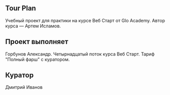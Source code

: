 ## Tour Plan
Учебный проект для практики на курсе Веб Старт от Glo Academy. Автор курса — Артем Исламов.

## Проект выполняет
Горбунов Александр. Четырнадцатый поток курса Веб Старт. Тариф "Полный фарш" с куратором.

## Куратор
Дмитрий Иванов